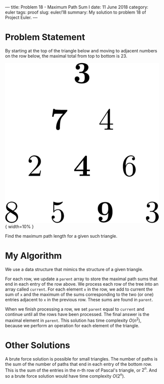 ‐‐‐
title: Problem 18 - Maximum Path Sum I
date: 11 June 2018
category: euler
tags: proof
slug: euler/18
summary: My solution to problem 18 of Project Euler.
‐‐‐

# Problem Statement

By starting at the top of the triangle below and moving to adjacent numbers on the row below, the maximal total from top to bottom is 23.

![Note that $3+7+4+9 = 23$.](../../figures/euler-18-triangle.png){ width=10% }

Find the maximum path length for a given such triangle.

# My Algorithm

We use a data structure that mimics the structure of a given triangle.

For each row, we update a `parent` array to store the maximal path sums that end in each entry of the row above.
We process each row of the tree into an array called `current`.
For each element `x` in the row, we add to current the sum of `x` and the maximum of the sums corresponding to the two (or one) entries adjacent to `x` in the previous row.
These sums are found in `parent`.

When we finish processing a row, we set `parent` equal to `current` and continue until all the rows have been processed.
The final answer is the maximal element in `parent`.
This solution has time complexity $O(n^2)$, because we perform an operation for each element of the triangle.

# Other Solutions

A brute force solution is possible for small triangles.
The number of paths is the sum of the number of paths that end in each entry of the bottom row.
This is the sum of the entries in the $n$-th row of Pascal's triangle, or $2^n$.
And so a brute force solution would have time complexity $O(2^n)$.